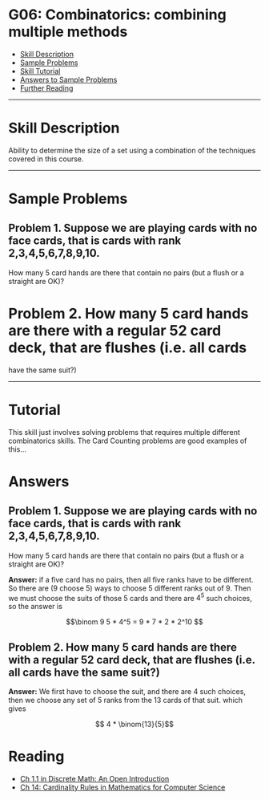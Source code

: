 # G06: Combinatorics: combining multiple methods

* [Skill Description](#skill-description)
* [Sample Problems](#Sample-Problems)
* [Skill Tutorial](#Tutorial)
* [Answers to Sample Problems](#Answers)
* [Further Reading](#Reading)

---

# Skill Description

Ability to determine the size of a set using a combination of the techniques covered in this course.


---

# Sample Problems

## Problem 1. Suppose we are playing cards with no face cards, that is cards with rank 2,3,4,5,6,7,8,9,10.
How many 5 card hands are there that contain no pairs (but a flush or a straight are OK)?

# Problem 2. How many 5 card hands are there with a regular 52 card deck, that are flushes (i.e. all cards
have the same suit?)

---

# Tutorial
This skill just involves solving problems that requires multiple different combinatorics skills.
The Card Counting problems are good examples of this...


# Answers

## Problem 1. Suppose we are playing cards with no face cards, that is cards with rank 2,3,4,5,6,7,8,9,10.
How many 5 card hands are there that contain no pairs (but a flush or a straight are OK)?

**Answer:** if a five card has no pairs, then all five ranks have to be different.
So there are (9 choose 5) ways to choose 5 different ranks out of 9. Then we must choose the suits
of those 5 cards and there are $4^5$ such choices, so the answer is

$$\binom 9 5 * 4^5 = 9 * 7 * 2 * 2^10 $$

## Problem 2. How many 5 card hands are there with a regular 52 card deck, that are flushes (i.e. all cards have the same suit?)

**Answer:** We first have to choose the suit, and there are 4 such choices, then we choose any set of 5 ranks from the 13 cards of that suit.
which gives

$$ 4 * \binom{13}{5}$$


# Reading

* [Ch 1.1 in Discrete Math: An Open Introduction](https://discrete.openmathbooks.org/dmoi3/sec_counting-addmult.html)
* [Ch 14: Cardinality Rules in Mathematics for Computer Science](https://ocw.mit.edu/courses/6-042j-mathematics-for-computer-science-spring-2015/mit6_042js15_textbook.pdf)
  

